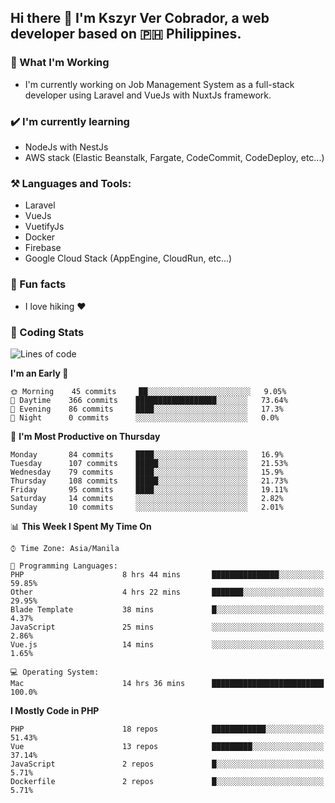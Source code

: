 ## Hi there 👋 I'm Kszyr Ver Cobrador, a web developer based on 🇵🇭 Philippines.

### 🚀 What I'm Working

- I'm currently working on Job Management System as a full-stack developer using Laravel and VueJs with NuxtJs framework.

### ✔️ I'm currently learning

- NodeJs with NestJs
- AWS stack (Elastic Beanstalk, Fargate, CodeCommit, CodeDeploy, etc...)

### ⚒️ Languages and Tools:

- Laravel
- VueJs
- VuetifyJs
- Docker
- Firebase
- Google Cloud Stack (AppEngine, CloudRun, etc...)

### 🌴 Fun facts

- I love hiking ❤️

### 🌟 Coding Stats

<!-- WakaTime Stats -->

<!--START_SECTION:waka-->

![Lines of code](https://img.shields.io/badge/From%20Hello%20World%20I%27ve%20Written-3.5%20million%20lines%20of%20code-blue)

**I'm an Early 🐤**

```text
🌞 Morning    45 commits     ██░░░░░░░░░░░░░░░░░░░░░░░   9.05%
🌆 Daytime    366 commits    ██████████████████░░░░░░░   73.64%
🌃 Evening    86 commits     ████░░░░░░░░░░░░░░░░░░░░░   17.3%
🌙 Night      0 commits      ░░░░░░░░░░░░░░░░░░░░░░░░░   0.0%

```

📅 **I'm Most Productive on Thursday**

```text
Monday       84 commits     ████░░░░░░░░░░░░░░░░░░░░░   16.9%
Tuesday      107 commits    █████░░░░░░░░░░░░░░░░░░░░   21.53%
Wednesday    79 commits     ████░░░░░░░░░░░░░░░░░░░░░   15.9%
Thursday     108 commits    █████░░░░░░░░░░░░░░░░░░░░   21.73%
Friday       95 commits     ████░░░░░░░░░░░░░░░░░░░░░   19.11%
Saturday     14 commits     ░░░░░░░░░░░░░░░░░░░░░░░░░   2.82%
Sunday       10 commits     ░░░░░░░░░░░░░░░░░░░░░░░░░   2.01%

```

📊 **This Week I Spent My Time On**

```text
⌚︎ Time Zone: Asia/Manila

💬 Programming Languages:
PHP                      8 hrs 44 mins       ███████████████░░░░░░░░░░   59.85%
Other                    4 hrs 22 mins       ███████░░░░░░░░░░░░░░░░░░   29.95%
Blade Template           38 mins             █░░░░░░░░░░░░░░░░░░░░░░░░   4.37%
JavaScript               25 mins             ░░░░░░░░░░░░░░░░░░░░░░░░░   2.86%
Vue.js                   14 mins             ░░░░░░░░░░░░░░░░░░░░░░░░░   1.65%

💻 Operating System:
Mac                      14 hrs 36 mins      █████████████████████████   100.0%

```

**I Mostly Code in PHP**

```text
PHP                      18 repos            ████████████░░░░░░░░░░░░░   51.43%
Vue                      13 repos            █████████░░░░░░░░░░░░░░░░   37.14%
JavaScript               2 repos             █░░░░░░░░░░░░░░░░░░░░░░░░   5.71%
Dockerfile               2 repos             █░░░░░░░░░░░░░░░░░░░░░░░░   5.71%

```

<!--END_SECTION:waka-->
